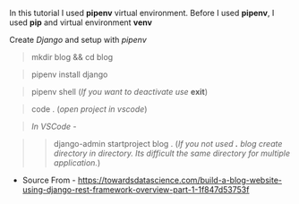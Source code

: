 In this tutorial I used **pipenv** virtual environment. Before I used **pipenv**, I used **pip** and virtual environment **venv**

Create *Django* and setup with *pipenv*
> mkdir blog && cd blog

> pipenv install django

> pipenv shell (*If you want to deactivate use* **exit**)

> code . (*open project in vscode*)

> *In VSCode* -

>> django-admin startproject blog . (*If you not used **.** blog create directory in directory. Its difficult the same directory for multiple application.*) 

* Source From - https://towardsdatascience.com/build-a-blog-website-using-django-rest-framework-overview-part-1-1f847d53753f